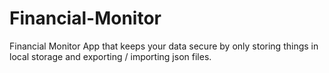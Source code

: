 # Financial-Monitor
Financial Monitor App that keeps your data secure by only storing things in local storage and exporting / importing json files.
